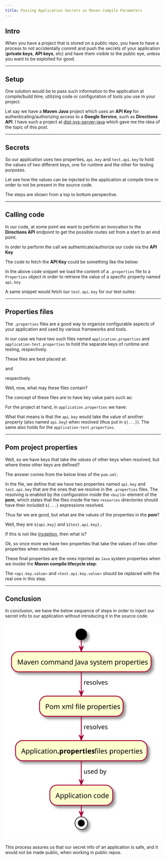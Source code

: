 ```yaml
---
title: Passing Application Secrets as Maven Compile Parameters
---
```


## Intro

When you have a project that is stored on a public repo, you have to have a process to 
not accidentally commit and push the secrets of your application (**private keys**, **API keys**, etc)
and have them visible to the public eye, unless you want to be exploited for good.

---

## Setup

One solution would be to pass such information to the application at compile/build time, 
utilizing code or configuration of tools you use in your project.

Let say we have a **Maven** **Java** project which uses an **API Key** for 
authenticating/authorizing access to a **Google Service**, such as **Directions API**. 
I have such a project at [dist-sys-server-java](https://github.com/steve-papadogiannis/dist-sys-server-java)
which gave me the idea of the topic of this post.

---

## Secrets

So our application uses two properties, `api.key` and `test.api.key` to hold the values of 
two different keys, one for runtime and the other for testing purposes.

Let see how the values can be injected to the application at compile time in order to 
not be present in the source code.

The steps are shown from a top to bottom perspective.

---

## Calling code

In our code, at some point we want to perform an invocation to the **Directions API**
endpoint to get the possible routes set from a start to an end point.

In order to perform the call we authenticate/authorize our code via the **API Key**

The code to fetch the **API Key** could be something like the below:

<script src="https://gist.github.com/steve-papadogiannis/8efb49b6febdfff6daa99a66d5aa4839.js"></script>

[comment]: <> (```java)
[comment]: <> (private static final String APPLICATION_PROPERTIES_FILE_NAME = "application.properties";)
[comment]: <> (private static final String API_KEY_PROPERTY_KEY = "api.key";)
[comment]: <> (        ...)
[comment]: <> (private String getApiKey&#40;&#41; {)
[comment]: <> (        try {)
[comment]: <> (final Properties props = new Properties&#40;&#41;;)
[comment]: <> (        props.load&#40;Server.class.getClassLoader&#40;&#41;.getResourceAsStream&#40;APPLICATION_PROPERTIES_FILE_NAME&#41;&#41;;)
[comment]: <> (        return props.getProperty&#40;API_KEY_PROPERTY_KEY&#41;;)
[comment]: <> (        } catch &#40;IOException ioException&#41; {)
[comment]: <> (        LOGGER.severe&#40;ioException.toString&#40;&#41;&#41;;)
[comment]: <> (        return "";)
[comment]: <> (        })
[comment]: <> (        })
[comment]: <> (```)

In the above code snippet we load the content of a `.properties` file
to a `Properties` object in order to retrieve the value of a specific
property named `api.key`

A same snippet would fetch our `test.api.key` for our test suites:

<script src="https://gist.github.com/steve-papadogiannis/da6572e406ca808a8f77e6fa0dd2b76e.js"></script>

[comment]: <> (```java)
[comment]: <> (    private static final String APPLICATION_PROPERTIES_FILE_NAME = "application-test.properties";)
[comment]: <> (    private static final String API_KEY_PROPERTY_KEY = "test.api.key";)
[comment]: <> (    ...)
[comment]: <> (    private String getApiKey&#40;&#41; {)
[comment]: <> (        try {)
[comment]: <> (            final Properties props = new Properties&#40;&#41;;)
[comment]: <> (            props.load&#40;ServerTest.class.getClassLoader&#40;&#41;.getResourceAsStream&#40;APPLICATION_PROPERTIES_FILE_NAME&#41;&#41;;)
[comment]: <> (            return props.getProperty&#40;API_KEY_PROPERTY_KEY&#41;;)
[comment]: <> (        } catch &#40;IOException ioException&#41; {)
[comment]: <> (            LOGGER.severe&#40;ioException.toString&#40;&#41;&#41;;)
[comment]: <> (            return "";)
[comment]: <> (        })
[comment]: <> (    })
[comment]: <> (```)

---

## Properties files

The `.properties` files are a good way to organize configurable aspects of your application
and used by various frameworks and tools.

In our case we have two such files named `application.properties` and `application-test.properties`
to hold the separate keys of runtime and testing, respectively.

These files are best placed at:

<script src="https://gist.github.com/steve-papadogiannis/b69d2848bda7e37dc683766a9a11a8cd.js"></script>

[comment]: <> (```)
[comment]: <> (src)
[comment]: <> (|_ main)
[comment]: <> (   |_ resources)
[comment]: <> (```)

and

<script src="https://gist.github.com/steve-papadogiannis/3f7b4824184612e08beb856f84ae4e53.js"></script>

[comment]: <> (```)
[comment]: <> (src)
[comment]: <> (|_ test)
[comment]: <> (   |_ resources)
[comment]: <> (```)

respectively.

Well, now, what may these files contain? 

The concept of these files are to have key value pairs such as:

<script src="https://gist.github.com/steve-papadogiannis/b285b6ddd979bfa48f2bb8623c6257ec.js"></script>

[comment]: <> (```properties)
[comment]: <> (api.key=value)
[comment]: <> (```)

For the project at hand, in `application.properties` we have:

<script src="https://gist.github.com/steve-papadogiannis/944bd3afbc8ad3c40470f24ec1af0f15.js"></script>

[comment]: <> (```properties)
[comment]: <> (api.key=${api.key})
[comment]: <> (```)

What that means is that the `api.key` would take the value of another property (also named `api.key`)
when resolved (thus put in `${...}`). The same also holds for the `application-test.properties`.

---

## Pom project properties

Well, so we have keys that take the values of other keys when resolved, but where these other keys are 
defined?

The answer comes from the below lines of the `pom.xml`:

<script src="https://gist.github.com/steve-papadogiannis/5a8c81583b71883e577ba223dd9f15e0.js"></script>

[comment]: <> (````xml)
[comment]: <> (<?xml version="1.0" encoding="UTF-8"?>)
[comment]: <> (<project xmlns="http://maven.apache.org/POM/4.0.0")
[comment]: <> (         xmlns:xsi="http://www.w3.org/2001/XMLSchema-instance")
[comment]: <> (         xsi:schemaLocation="http://maven.apache.org/POM/4.0.0 http://maven.apache.org/xsd/maven-4.0.0.xsd">)
[comment]: <> (    ...    )
[comment]: <> (    <properties>)
[comment]: <> (        ...)
[comment]: <> (        <api.key>${api.key}</api.key>)
[comment]: <> (        <test.api.key>${test.api.key}</test.api.key>)
[comment]: <> (    </properties>)
[comment]: <> (    ...)
[comment]: <> (    <build>)
[comment]: <> (        <resources>)
[comment]: <> (            <resource>)
[comment]: <> (                <directory>src/main/resources</directory>)
[comment]: <> (                <filtering>true</filtering>)
[comment]: <> (            </resource>)
[comment]: <> (        </resources>)
[comment]: <> (        <testResources>)
[comment]: <> (            <testResource>)
[comment]: <> (                <directory>src/test/resources</directory>)
[comment]: <> (                <filtering>true</filtering>)
[comment]: <> (            </testResource>)
[comment]: <> (        </testResources>)
[comment]: <> (        ...)
[comment]: <> (    </build>)
[comment]: <> (</project>)
[comment]: <> (````)

In the file, we define that we have two properties named `api.key` and `test.api.key` that are
the ones that we resolve in the `.properties` files. The resolving is enabled by the 
configuration inside the `<build>` element of the **pom**, which states that the files inside the
two `resources` directories should have their included `${...}` expressions resolved.

Thus far we are good, but what are the values of the properties in the **pom**?

Well, they are `${api.key}` and `${test.api.key}`..

If this is not like [Inception](https://www.imdb.com/title/tt1375666/), then what is?

Ok, so once more we have two properties that take the values of two other properties when resolved.

These final properties are the ones injected as `Java` system properties when we invoke the 
**Maven compile lifecycle step**:

<script src="https://gist.github.com/steve-papadogiannis/6cf9c87d833bc4b9df12828bd56e521b.js"></script>

[comment]: <> (```)
[comment]: <> (mvn compile -Dapi.key=<api.key.value> -Dtest.api.key=<test.api.key.value>)
[comment]: <> (```)

The `<api.key.value>` and `<test.api.key.value>` should be replaced with the real one in this step.

---

## Conclusion

In conclusion, we have the below sequence of steps in order to inject our secret info to our application
without introducing it in the source code.

![Fig. 1: Property Resolution](../images/property_resolution_maven.svg)

This process assures us that our secret info of an application is safe,
and it would not be made public, when working in public repos.

